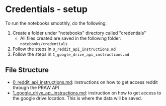 # Credentials - setup 


To run the notebooks smoothly, do the following: 
1. Create a folder under "notebooks" directory called "credentials" 
    - All files created are saved in the following folder: `notebooks/credentials`
2. Follow the steps in `0_reddit_api_instructions.md` 
3. Follow the steps in `1_google_drive_api_instructions.md`

## File Structure 

- [0_reddit_api_instructions.md](0_reddit_api_instructions.md): instructions on how to get access reddit through the PRAW API 
- [1_google_drive_api_instructions.md](1_google_drive_api_instructions.md): instruction on how to get access to the google drive location. This is where the data will be saved.